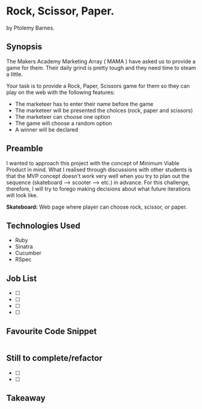 Rock, Scissor, Paper.
=======================
by Ptolemy Barnes. 

## Synopsis
The Makers Academy Marketing Array ( MAMA ) have asked us to provide a game for them. Their daily grind is pretty tough and they need time to steam a little.

Your task is to provide a Rock, Paper, Scissors game for them so they can play on the web with the following features:

- The marketeer has to enter their name before the game
- The marketeer will be presented the choices (rock, paper and scissors)
- The marketeer can choose one option
- The game will choose a random option
- A winner will be declared

## Preamble
I wanted to approach this project with the concept of Minimum Viable Product in mind. What I realised through discussions with other students is that the MVP concept doesn't work very well when you try to plan out the sequence (skateboard --> scooter --> etc.) in advance. For this challenge, therefore, I will try to forego making decisions about what future iterations will look like.

**Skateboard:** Web page where player can choose rock, scissor, or paper.

## Technologies Used

- Ruby
- Sinatra
- Cucumber
- RSpec

## Job List

- [ ]
- [ ]
- [ ]
- [ ]

## Favourite Code Snippet

~~~

~~~


## Still to complete/refactor

- [ ]
- [ ]

## Takeaway
